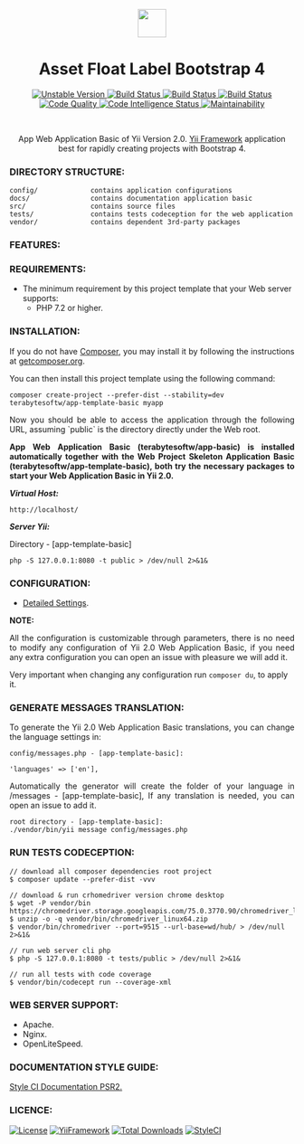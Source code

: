 <p align="center">
    <a href="https://github.com/terabytesoftw/asset-floatlabel" target="_blank">
        <img src="https://lh3.googleusercontent.com/D9TFw1F6ddPuheDc_tpNptTdvTg-FNNpjLSBN14X6Sc-3JDiOxfE67rEh4OZfygonx1tKei2b2DEOHDLjF6T3xl8e-rkEEPZeGqLTWcS_v2cBRlyo0vcZLDHG5ivSDGIWCsenbol=w2400" height="50px;">
    </a>
    <h1 align="center">Asset Float Label Bootstrap 4</h1>
</p>

<p align="center">
    <a href="https://packagist.org/packages/terabytesoftw/asset-floatlabel" target="_blank">
        <img src="https://poser.pugx.org/terabytesoftw/asset-floatlabel/v/unstable.svg" alt="Unstable Version">
    </a>
    <a href="https://travis-ci.org/terabytesoftw/asset-floatlabel" target="_blank">
        <img src="https://travis-ci.org/terabytesoftw/asset-floatlabel.svg?branch=master" alt="Build Status">
    </a>  
    <a href="https://scrutinizer-ci.com/g/terabytesoftw/asset-floatlabel/" target="_blank">
        <img src="https://scrutinizer-ci.com/g/terabytesoftw/asset-floatlabel/badges/build.png?b=master" alt="Build Status">
    </a>
    <a href="https://scrutinizer-ci.com/g/terabytesoftw/asset-floatlabel/" target="_blank">
        <img src="https://scrutinizer-ci.com/g/terabytesoftw/asset-floatlabel/badges/coverage.png?b=master" alt="Build Status">
    </a>    
    <a href="https://scrutinizer-ci.com/g/terabytesoftw/asset-floatlabel/?branch=master" target="_blank">
     	<img src="https://scrutinizer-ci.com/g/terabytesoftw/asset-floatlabel/badges/quality-score.png?b=master" alt="Code Quality">
    </a>
    <a href="https://scrutinizer-ci.com/code-intelligence" target="_blank">
     	<img src="https://scrutinizer-ci.com/g/terabytesoftw/asset-floatlabel/badges/code-intelligence.svg?b=master" alt="Code Intelligence Status">
    </a>
    <a href="https://codeclimate.com/github/terabytesoftw/asset-floatlabel/maintainability" target="_blank">
        <img src="https://api.codeclimate.com/v1/badges/9bbe65b6fda1abd74c2c/maintainability" alt="Maintainability">
    </a>		
</p>

</br>

<p align="center">
App Web Application Basic of Yii Version 2.0. <a href="http://www.yiiframework.com/" title="Yii Framework" target="_blank">Yii Framework</a> application best for rapidly creating projects with Bootstrap 4.
</p>

### **DIRECTORY STRUCTURE:**

```
config/             contains application configurations
docs/               contains documentation application basic
src/                contains source files
tests/              contains tests codeception for the web application
vendor/             contains dependent 3rd-party packages
```

### **FEATURES:**


### **REQUIREMENTS:**

- The minimum requirement by this project template that your Web server supports:
    - PHP 7.2 or higher.

### **INSTALLATION:**

<p align="justify">
If you do not have <a href="http://getcomposer.org/" title="Composer" target="_blank">Composer</a>, you may install it by following the instructions at <a href="http://getcomposer.org/doc/00-intro.md#installation-nix" title="getcomposer.org" target="_blank">getcomposer.org</a>.
</p>

You can then install this project template using the following command:

~~~
composer create-project --prefer-dist --stability=dev terabytesoftw/app-template-basic myapp
~~~

<p align="justify">
Now you should be able to access the application through the following URL, assuming `public` is the directory
directly under the Web root.
</p>

<p align="justify">
<strong>App Web Application Basic (terabytesoftw/app-basic) is installed automatically together with the Web Project Skeleton Application Basic (terabytesoftw/app-template-basic), both try the necessary packages to start your Web Application Basic in Yii 2.0.</strong>
</p>

__*Virtual Host:*__

~~~
http://localhost/
~~~

__*Server Yii:*__

Directory - [app-template-basic]

~~~
php -S 127.0.0.1:8080 -t public > /dev/null 2>&1&
~~~

### **CONFIGURATION:**

- [Detailed Settings](docs/CONFIG.md).

**NOTE:** 

<p align="justify">
All the configuration is customizable through parameters, there is no need to modify any configuration of Yii 2.0 Web Application Basic, if you need any extra configuration you can open an issue with pleasure we will add it.
</p>

Very important when changing any configuration run `composer du`, to apply it.

### **GENERATE MESSAGES TRANSLATION:**

<p align="justify">
To generate the Yii 2.0 Web Application Basic translations, you can change the language settings in:
<p>

```
config/messages.php - [app-template-basic]:

'languages' => ['en'], 
```
<p align="justify">
 Automatically the generator will create the folder of your language in /messages - [app-template-basic], If any translation is needed, you can open an issue to add it.
</p>

```
root directory - [app-template-basic]:
./vendor/bin/yii message config/messages.php
```

### **RUN TESTS CODECEPTION:**

~~~
// download all composer dependencies root project
$ composer update --prefer-dist -vvv

// download & run crhomedriver version chrome desktop
$ wget -P vendor/bin https://chromedriver.storage.googleapis.com/75.0.3770.90/chromedriver_linux64.zip
$ unzip -o -q vendor/bin/chromedriver_linux64.zip
$ vendor/bin/chromedriver --port=9515 --url-base=wd/hub/ > /dev/null 2>&1&

// run web server cli php
$ php -S 127.0.0.1:8080 -t tests/public > /dev/null 2>&1&

// run all tests with code coverage
$ vendor/bin/codecept run --coverage-xml
~~~

### **WEB SERVER SUPPORT:**

- Apache.
- Nginx.
- OpenLiteSpeed.

### **DOCUMENTATION STYLE GUIDE:**

[Style CI Documentation PSR2.](https://docs.styleci.io/presets#psr2)

### **LICENCE:**

[![License](https://poser.pugx.org/terabytesoftw/asset-floatlabel/license.svg)](LICENSE.md)
[![YiiFramework](https://img.shields.io/badge/Powered_by-Yii_Framework-green.svg?style=flat)](https://www.yiiframework.com/)
[![Total Downloads](https://poser.pugx.org/terabytesoftw/asset-floatlabel/downloads.svg)](https://packagist.org/packages/terabytesoftw/asset-floatlabel)
[![StyleCI](https://github.styleci.io/repos/195535078/shield?branch=master)](https://github.styleci.io/repos/195535078)
